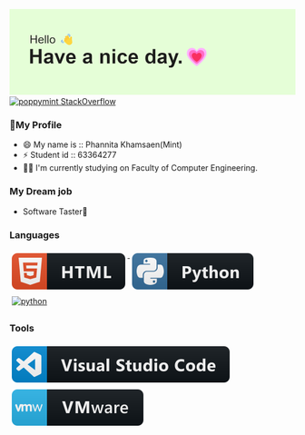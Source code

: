 [![image](https://github.com/poppymint016/poppymint016/blob/master/header.png)](#)
[![poppymint StackOverflow](https://github-readme-stackoverflow.vercel.app/?userID=6558042)](https://stackoverflow.com/users/6558042/omid-nikrah)

### 👧My Profile
- 😄 My name is :: Phannita Khamsaen(Mint)
- ⚡ Student id :: 63364277
- 👩‍🎓 I'm currently studying on Faculty of Computer Engineering.

### My Dream job
- Software Taster💪

### Languages 
<p align="left">
<a href="#">
    <img src="svg/dev/languages/html.svg" alt="html" style="vertical-align:top; margin:6px 4px">
  </a> 

<a href="#">
    <img src="svg/dev/languages/python.svg" alt="python" style="vertical-align:top; margin:6px 4px">
  </a> 

<a href="#">
    <img src="svg/dev/languages/C++.svg" alt="python" style="vertical-align:top; margin:6px 4px">
  </a> 
</P>

### Tools 
<p align="left">
<a href="#">
    <img src="svg/dev/tools/visualstudio_code.svg" alt="visualstudio_code" style="vertical-align:top; margin:6px 4px">
  </a>

 <a href="#">
    <img src="svg/dev/tools/vmware.svg" alt="vmware" style="vertical-align:top; margin:6px 4px">
  </a> 

</P>

